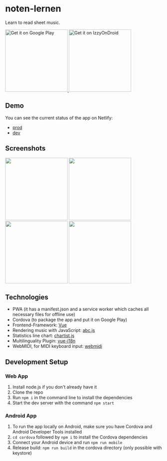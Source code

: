 # noten-lernen

Learn to read sheet music.

<a href="https://play.google.com/store/apps/details?id=de.melvil.noten">
  <img src="https://play.google.com/intl/en_us/badges/static/images/badges/en_badge_web_generic.png" alt="Get it on Google Play" title="Get it on Google Play" width="200">
</a>

<a href="https://apt.izzysoft.de/fdroid/index/apk/de.melvil.noten">
  <img src="https://gitlab.com/IzzyOnDroid/repo/-/raw/master/assets/IzzyOnDroid.png" alt="Get it on IzzyOnDroid" title="Get it on IzzyOnDroid" width="200">
</a>



## Demo

You can see the current status of the app on Netlify:
* [prod](https://noten-lernen.netlify.com/)
* [dev](https://dev--noten-lernen.netlify.com/)

## Screenshots

<p float="left">

<img src="https://raw.githubusercontent.com/MelvilQ/noten-lernen/master/screenshots/screenshot1.png" width="200">

<img src="https://raw.githubusercontent.com/MelvilQ/noten-lernen/master/screenshots/screenshot2.png" width="200">

<img src="https://raw.githubusercontent.com/MelvilQ/noten-lernen/master/screenshots/screenshot3.png" width="200">

<img src="https://raw.githubusercontent.com/MelvilQ/noten-lernen/master/screenshots/screenshot4.png" width="200">

</p>

## Technologies

- PWA (it has a manifest.json and a service worker which caches all necessary files for offline use)
- Cordova (to package the app and put it on Google Play)
- Frontend-Framework: [Vue](https://vuejs.org/)
- Rendering music with JavaScript: [abc.js](https://abcjs.net/)
- Statistics line chart: [chartist.js](https://gionkunz.github.io/chartist-js/)
- Multilinguality Plugin: [vue-i18n](https://kazupon.github.io/vue-i18n/)
- WebMIDI, for MIDI keyboard input: [webmidi](https://webmidijs.org/)

## Development Setup

### Web App

1. Install node.js if you don't already have it
2. Clone the repo
3. Run `npm i` in the command line to install the dependencies
4. Start the dev server with the command `npm start`

### Android App
1. To run the app locally on Android, make sure you have Cordova and Android Developer Tools installed
2. `cd cordova` followed by `npm i` to install the Cordova dependencies
3. Connect your Android device and run `npm run mobile`
4. Release build: `npm run build` in the cordova directory (only possible with keystore)



